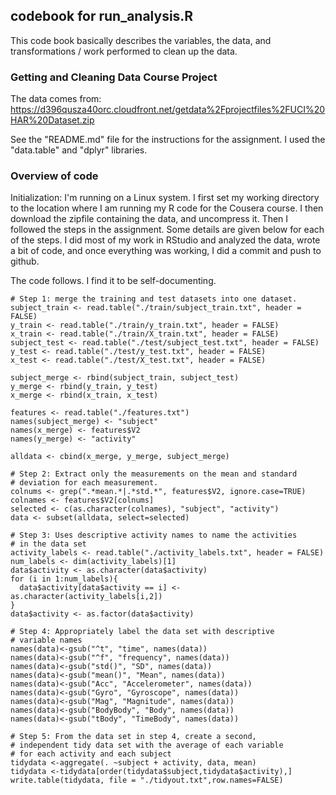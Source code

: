 ## codebook for run_analysis.R

This code book basically describes the variables, the data, and transformations / work performed to clean up the data.

### Getting and Cleaning Data Course Project
 
The data comes from:
https://d396qusza40orc.cloudfront.net/getdata%2Fprojectfiles%2FUCI%20HAR%20Dataset.zip

See the "README.md" file for the instructions for the assignment. I used the "data.table" and "dplyr" libraries. 

### Overview of code

Initialization: I'm running on a Linux system. I first set my working directory to the location where I am running my R code for the Cousera course. I then download the zipfile containing the data, and uncompress it. Then I followed the steps in the assignment. Some details are given below for each of the steps. I did most of my work in RStudio and analyzed the data, wrote a bit of code, and once everything was working, I did a commit and push to github.

The code follows. I find it to be self-documenting. 
```
# Step 1: merge the training and test datasets into one dataset.
subject_train <- read.table("./train/subject_train.txt", header = FALSE)
y_train <- read.table("./train/y_train.txt", header = FALSE)
x_train <- read.table("./train/X_train.txt", header = FALSE)
subject_test <- read.table("./test/subject_test.txt", header = FALSE)
y_test <- read.table("./test/y_test.txt", header = FALSE)
x_test <- read.table("./test/X_test.txt", header = FALSE)

subject_merge <- rbind(subject_train, subject_test)
y_merge <- rbind(y_train, y_test)
x_merge <- rbind(x_train, x_test)

features <- read.table("./features.txt")
names(subject_merge) <- "subject"
names(x_merge) <- features$V2
names(y_merge) <- "activity"

alldata <- cbind(x_merge, y_merge, subject_merge)

# Step 2: Extract only the measurements on the mean and standard
# deviation for each measurement.
colnums <- grep(".*mean.*|.*std.*", features$V2, ignore.case=TRUE)
colnames <- features$V2[colnums]
selected <- c(as.character(colnames), "subject", "activity")
data <- subset(alldata, select=selected)

# Step 3: Uses descriptive activity names to name the activities 
# in the data set
activity_labels <- read.table("./activity_labels.txt", header = FALSE)
num_labels <- dim(activity_labels)[1]
data$activity <- as.character(data$activity)
for (i in 1:num_labels){
  data$activity[data$activity == i] <- as.character(activity_labels[i,2])
}
data$activity <- as.factor(data$activity)

# Step 4: Appropriately label the data set with descriptive 
# variable names
names(data)<-gsub("^t", "time", names(data))
names(data)<-gsub("^f", "frequency", names(data))
names(data)<-gsub("std()", "SD", names(data))
names(data)<-gsub("mean()", "Mean", names(data))
names(data)<-gsub("Acc", "Accelerometer", names(data))
names(data)<-gsub("Gyro", "Gyroscope", names(data))
names(data)<-gsub("Mag", "Magnitude", names(data))
names(data)<-gsub("BodyBody", "Body", names(data))
names(data)<-gsub("tBody", "TimeBody", names(data))

# Step 5: From the data set in step 4, create a second, 
# independent tidy data set with the average of each variable 
# for each activity and each subject
tidydata <-aggregate(. ~subject + activity, data, mean)
tidydata <-tidydata[order(tidydata$subject,tidydata$activity),]
write.table(tidydata, file = "./tidyout.txt",row.names=FALSE)
```
